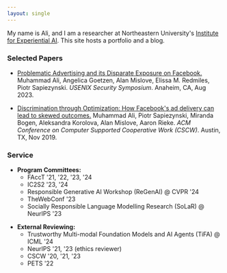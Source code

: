 ```yaml
---
layout: single
---
```


My name is Ali, and I am a researcher at Northeastern University's [Institute for Experiential AI](https://ai.northeastern.edu/research/). This site hosts a portfolio and a blog.

### Selected Papers
* [Problematic Advertising and its Disparate Exposure on Facebook.](/papers/usenixsecurity23-ali.pdf)
Muhammad Ali, Angelica Goetzen, Alan Mislove, Elissa M. Redmiles, Piotr Sapiezynski. _USENIX Security Symposium_. Anaheim, CA, Aug 2023.

* [Discrimination through Optimization: How Facebook's ad delivery can lead to skewed outcomes.](/papers/facebook-delivery-cscw.pdf) Muhammad Ali, Piotr Sapiezynski, Miranda Bogen, Aleksandra Korolova, Alan Mislove, Aaron Rieke. _ACM Conference on Computer Supported Cooperative Work (CSCW)_. Austin, TX, Nov 2019.

### Service
- **Program Committees:**
    - FAccT '21, '22, '23, '24    
    - IC2S2 '23, '24
    - Responsible Generative AI Workshop (ReGenAI) @ CVPR '24
    - TheWebConf '23
    - Socially Responsible Language Modelling Research (SoLaR) @ NeurIPS '23    
* **External Reviewing:**
    - Trustworthy Multi-modal Foundation Models and AI Agents (TiFA) @ ICML '24
    - NeurIPS '21, '23 (ethics reviewer)    
    - CSCW '20, '21, '23
    - PETS '22    

<!-- ### Teaching
* Lecturer, **CY 2550: Introduction to Cybersecurity**, Northeastern University, Summer II 2023
* Teaching Assistant, **CS 6140: Machine Learning** (w/ Predrag Radivojac), Northeastern University, Fall 2022
* Teaching Assistant, **CS 101: Intro to Computing** (w/ Sarim Baig), National University of Computer and Emerging Sciences, Fall 2015 -->